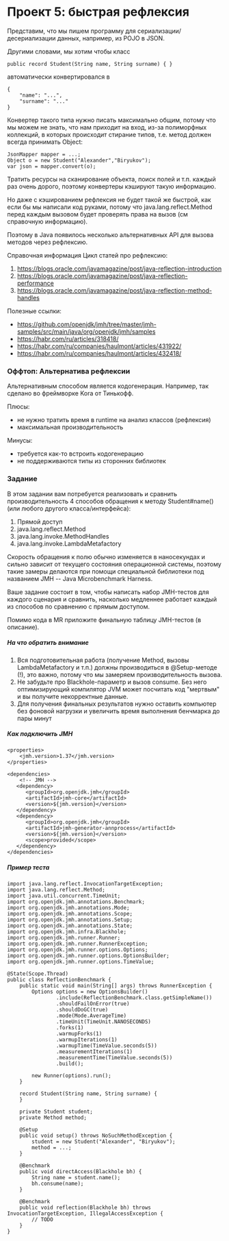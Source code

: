 # Проект 5: быстрая рефлексия

Представим, что мы пишем программу для сериализации/десериализации данных, например, из POJO в JSON.

Другими словами, мы хотим чтобы класс

    public record Student(String name, String surname) { }

автоматически конвертировался в

    {
        "name": "...",
        "surname": "..."
    }

Конвертер такого типа нужно писать максимально общим, потому что мы можем не знать, что нам приходит на вход, из-за полиморфных коллекций, в которых происходит стирание типов, т.е. метод должен всегда принимать Object:

    JsonMapper mapper = ...;
    Object o = new Student("Alexander","Biryukov");
    var json = mapper.convert(o);

Тратить ресурсы на сканирование объекта, поиск полей и т.п. каждый раз очень дорого, поэтому конвертеры кэшируют такую информацию.

Но даже с кэшированием рефлексия не будет такой же быстрой, как если бы мы написали код руками, потому что java.lang.reflect.Method перед каждым вызовом будет проверять права на вызов (см справочную информацию).

Поэтому в Java появилось несколько альтернативных API для вызова методов через рефлексию.

Справочная информация
Цикл статей про рефлексию:

1. https://blogs.oracle.com/javamagazine/post/java-reflection-introduction
2. https://blogs.oracle.com/javamagazine/post/java-reflection-performance
3. https://blogs.oracle.com/javamagazine/post/java-reflection-method-handles

Полезные ссылки:
* https://github.com/openjdk/jmh/tree/master/jmh-samples/src/main/java/org/openjdk/jmh/samples
* https://habr.com/ru/articles/318418/
* https://habr.com/ru/companies/haulmont/articles/431922/
* https://habr.com/ru/companies/haulmont/articles/432418/


### Оффтоп: Альтернатива рефлексии

Альтернативным способом является кодогенерация. Например, так сделано во фреймворке Kora от Тинькофф.

Плюсы:
* не нужно тратить время в runtime на анализ классов (рефлексия)
* максимальная производительность

Минусы:
* требуется как-то встроить кодогенерацию
* не поддерживаются типы из сторонних библиотек

### Задание
В этом задании вам потребуется реализовать и сравнить производительность 4 способов обращения к методу Student#name() (или любого другого класса/интерфейса):

1. Прямой доступ
2. java.lang.reflect.Method
3. java.lang.invoke.MethodHandles
4. java.lang.invoke.LambdaMetafactory

Скорость обращения к полю обычно изменяется в наносекундах и сильно зависит от текущего состояния операционной системы, поэтому такие замеры делаются при помощи специальной библиотеки под названием JMH -- Java Microbenchmark Harness.

Ваше задание состоит в том, чтобы написать набор JMH-тестов для каждого сценария и сравнить, насколько медленнее работает каждый из способов по сравнению с прямым доступом.

Помимо кода в MR приложите финальную таблицу JMH-тестов (в описание).

##### На что обратить внимание
1. Вся подготовительная работа (получение Method, вызовы LambdaMetafactory и т.п.) должны производиться в @Setup-методе (!), это важно, потому что мы замеряем производительность вызова.
2. Не забудьте про Blackhole-параметр и вызов consume. Без него оптимизирующий компилятор JVM может посчитать код "мертвым" и вы получите некорректные данные.
3. Для получения финальных результатов нужно оставить компьютер без фоновой нагрузки и увеличить время выполнения бенчмарка до пары минут

##### Как подключить JMH
    <properties>
        <jmh.version>1.37</jmh.version>
    </properties>

    <dependencies>
        <!-- JMH -->
       <dependency>
          <groupId>org.openjdk.jmh</groupId>
          <artifactId>jmh-core</artifactId>
          <version>${jmh.version}</version>
       </dependency>
       <dependency>
          <groupId>org.openjdk.jmh</groupId>
          <artifactId>jmh-generator-annprocess</artifactId>
          <version>${jmh.version}</version>
          <scope>provided</scope>
       </dependency>
    </dependencies>

##### Пример теста
    import java.lang.reflect.InvocationTargetException;
    import java.lang.reflect.Method;
    import java.util.concurrent.TimeUnit;
    import org.openjdk.jmh.annotations.Benchmark;
    import org.openjdk.jmh.annotations.Mode;
    import org.openjdk.jmh.annotations.Scope;
    import org.openjdk.jmh.annotations.Setup;
    import org.openjdk.jmh.annotations.State;
    import org.openjdk.jmh.infra.Blackhole;
    import org.openjdk.jmh.runner.Runner;
    import org.openjdk.jmh.runner.RunnerException;
    import org.openjdk.jmh.runner.options.Options;
    import org.openjdk.jmh.runner.options.OptionsBuilder;
    import org.openjdk.jmh.runner.options.TimeValue;
    
    @State(Scope.Thread)
    public class ReflectionBenchmark {
        public static void main(String[] args) throws RunnerException {
            Options options = new OptionsBuilder()
                    .include(ReflectionBenchmark.class.getSimpleName())
                    .shouldFailOnError(true)
                    .shouldDoGC(true)
                    .mode(Mode.AverageTime)
                    .timeUnit(TimeUnit.NANOSECONDS)
                    .forks(1)
                    .warmupForks(1)
                    .warmupIterations(1)
                    .warmupTime(TimeValue.seconds(5))
                    .measurementIterations(1)
                    .measurementTime(TimeValue.seconds(5))
                    .build();

            new Runner(options).run();
        }

        record Student(String name, String surname) {
        }
    
        private Student student;
        private Method method;
    
        @Setup
        public void setup() throws NoSuchMethodException {
            student = new Student("Alexander", "Biryukov");
            method = ...;
        }
    
        @Benchmark
        public void directAccess(Blackhole bh) {
            String name = student.name();
            bh.consume(name);
        }
    
        @Benchmark
        public void reflection(Blackhole bh) throws InvocationTargetException, IllegalAccessException {
            // TODO
        }
    }
